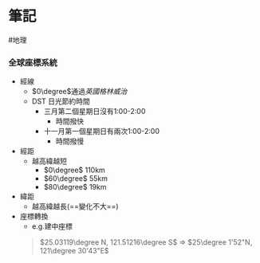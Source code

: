 # 筆記
#地理 

### 全球座標系統
- 經線
	- $0\degree$通過*英國格林威治*
	- DST 日光節約時間
		- 三月第二個星期日沒有1:00-2:00
			- 時間撥快
		- 十一月第一個星期日有兩次1:00-2:00
			- 時間撥慢
- 經距
	- 越高緯越短
		- $0\degree$ 110km
		- $60\degree$ 55km
		- $80\degree$ 19km
- 緯距
	- 越高緯越長(==變化不大==)
- 座標轉換
	- e.g.建中座標
	> $25.03119\degree N, 121.51216\degree S$ => $25\degree 1'52"N, 121\degree 30'43"E$